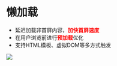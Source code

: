 # 懒加载

- 延迟加载非首屏内容，<font color=Red>__加快首屏速度__</font>
- 在用户浏览前进行<font color=Red>__预加载__</font>优化
- 支持HTML模板、虚拟DOM等多方式触发

<img src="//xinrui-oss.nakupenda.net/novae/load.gif"/>